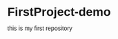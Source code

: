 # FirstProject-demo
this is my first repository
<!DOCTYPE html>
<html lang="en">
<head>
    <meta charset="UTF-8">
    <meta name="viewport" content="width=device-width, initial-scale=1.0">
    <title>Flipkart Clone - Online Shopping Site</title>
    <link rel="stylesheet" href="https://cdnjs.cloudflare.com/ajax/libs/font-awesome/6.4.0/css/all.min.css">
    <style>
        * {
            margin: 0;
            padding: 0;
            box-sizing: border-box;
            font-family: 'Arial', sans-serif;
        }
        
        body {
            background-color: #f1f3f6;
        }
        
        /* Header Styles */
        .header {
            background-color: #2874f0;
            color: white;
            padding: 12px 0;
            position: sticky;
            top: 0;
            z-index: 100;
        }
        
        .header-container {
            max-width: 1200px;
            margin: 0 auto;
            display: flex;
            align-items: center;
            justify-content: space-between;
        }
        
        .logo {
            display: flex;
            align-items: center;
        }
        
        .logo img {
            height: 24px;
        }
        
        .logo .plus {
            font-size: 12px;
            font-style: italic;
            margin-top: -10px;
            color: #ffe500;
        }
        
        .search-bar {
            display: flex;
            width: 50%;
        }
        
        .search-bar input {
            width: 100%;
            padding: 10px 15px;
            border: none;
            outline: none;
            font-size: 14px;
        }
        
        .search-bar button {
            background-color: white;
            border: none;
            padding: 0 15px;
            color: #2874f0;
            cursor: pointer;
        }
        
        .login-btn {
            background-color: white;
            color: #2874f0;
            padding: 8px 20px;
            border: none;
            border-radius: 2px;
            font-weight: 600;
            cursor: pointer;
        }
        
        .nav-links {
            display: flex;
            align-items: center;
            gap: 25px;
        }
        
        .nav-links a {
            color: white;
            text-decoration: none;
            font-size: 16px;
            font-weight: 500;
        }
        
        /* Categories Section */
        .categories {
            background-color: white;
            padding: 15px 0;
            box-shadow: 0 1px 1px 0 rgba(0,0,0,0.16);
        }
        
        .categories-container {
            max-width: 1200px;
            margin: 0 auto;
            display: flex;
            justify-content: space-between;
        }
        
        .category-item {
            display: flex;
            flex-direction: column;
            align-items: center;
            cursor: pointer;
        }
        
        .category-item img {
            width: 64px;
            height: 64px;
            object-fit: contain;
        }
        
        .category-item span {
            font-size: 14px;
            margin-top: 5px;
            text-align: center;
        }
        
        /* Banner Section */
        .banner {
            max-width: 1200px;
            margin: 15px auto;
        }
        
        .banner img {
            width: 100%;
            height: auto;
            border-radius: 3px;
        }
        
        /* Products Section */
        .products-section {
            max-width: 1200px;
            margin: 15px auto;
            background-color: white;
            padding: 15px;
        }
        
        .section-title {
            font-size: 24px;
            font-weight: 500;
            margin-bottom: 15px;
            display: flex;
            justify-content: space-between;
            align-items: center;
        }
        
        .view-all {
            color: #2874f0;
            font-size: 14px;
            font-weight: 500;
        }
        
        .products-grid {
            display: grid;
            grid-template-columns: repeat(4, 1fr);
            gap: 15px;
        }
        
        .product-card {
            padding: 15px;
            border: 1px solid #f0f0f0;
            cursor: pointer;
            transition: box-shadow 0.3s;
        }
        
        .product-card:hover {
            box-shadow: 0 0 10px rgba(0,0,0,0.1);
        }
        
        .product-image {
            text-align: center;
            height: 180px;
            margin-bottom: 15px;
        }
        
        .product-image img {
            max-width: 100%;
            max-height: 100%;
            object-fit: contain;
        }
        
        .product-title {
            font-size: 14px;
            color: #212121;
            margin-bottom: 8px;
            height: 36px;
            overflow: hidden;
            text-overflow: ellipsis;
            display: -webkit-box;
            -webkit-line-clamp: 2;
            -webkit-box-orient: vertical;
        }
        
        .product-price {
            font-size: 16px;
            font-weight: 600;
            color: #212121;
        }
        
        .product-discount {
            color: #388e3c;
            font-size: 14px;
            margin-left: 8px;
        }
        
        .product-old-price {
            color: #878787;
            text-decoration: line-through;
            font-size: 12px;
            margin-left: 8px;
        }
        
        /* Footer */
        footer {
            background-color: #172337;
            color: white;
            padding: 40px 0 20px;
        }
        
        .footer-container {
            max-width: 1200px;
            margin: 0 auto;
            display: grid;
            grid-template-columns: repeat(4, 1fr);
            gap: 30px;
        }
        
        .footer-column h3 {
            font-size: 14px;
            color: #878787;
            margin-bottom: 20px;
            text-transform: uppercase;
        }
        
        .footer-column ul {
            list-style: none;
        }
        
        .footer-column ul li {
            margin-bottom: 10px;
        }
        
        .footer-column ul li a {
            color: white;
            text-decoration: none;
            font-size: 12px;
        }
        
        .copyright {
            border-top: 1px solid #454d5e;
            padding-top: 20px;
            text-align: center;
            font-size: 12px;
            color: #878787;
            margin-top: 40px;
        }
        
        @media (max-width: 768px) {
            .header-container {
                flex-direction: column;
                padding: 0 15px;
            }
            
            .search-bar {
                width: 100%;
                margin: 10px 0;
            }
            
            .nav-links {
                width: 100%;
                justify-content: space-between;
                margin-top: 10px;
            }
            
            .products-grid {
                grid-template-columns: repeat(2, 1fr);
            }
            
            .footer-container {
                grid-template-columns: repeat(2, 1fr);
            }
        }
    </style>
</head>
<body>
    <!-- Header -->
    <header class="header">
        <div class="header-container">
            <div class="logo">
                <img src="https://storage.googleapis.com/workspace-0f70711f-8b4e-4d94-86f1-2a93ccde5887/image/0b9d4020-c089-4447-8f8e-6b39733e5f68.png" alt="Flipkart logo in white text on blue background">
                <span class="plus">Plus</span>
            </div>
            
            <div class="search-bar">
                <input type="text" placeholder="Search for products, brands and more">
                <button><i class="fas fa-search"></i></button>
            </div>
            
            <div class="nav-links">
                <a href="#" class="login-btn">Login</a>
                <a href="#">Become a Seller</a>
                <a href="#">More <i class="fas fa-chevron-down"></i></a>
                <a href="#"><i class="fas fa-shopping-cart"></i> Cart</a>
            </div>
        </div>
    </header>
    
    <!-- Categories -->
    <section class="categories">
        <div class="categories-container">
            <div class="category-item">
                <img src="https://storage.googleapis.com/workspace-0f70711f-8b4e-4d94-86f1-2a93ccde5887/image/3ef974b7-f12e-4201-a676-a09ac616fe16.png" alt="Grocery category icon with grocery basket illustration">
                <span>Grocery</span>
            </div>
            <div class="category-item">
                <img src="https://storage.googleapis.com/workspace-0f70711f-8b4e-4d94-86f1-2a93ccde5887/image/ca5a7d93-eb3d-4835-8c2b-e4e31f7ffb42.png" alt="Mobile phone category icon with smartphone illustration">
                <span>Mobiles</span>
            </div>
            <div class="category-item">
                <img src="https://storage.googleapis.com/workspace-0f70711f-8b4e-4d94-86f1-2a93ccde5887/image/56063a16-1fd2-4c48-99d1-c58a6c7d4203.png" alt="Fashion category icon with clothing hanger illustration">
                <span>Fashion</span>
            </div>
            <div class="category-item">
                <img src="https://storage.googleapis.com/workspace-0f70711f-8b4e-4d94-86f1-2a93ccde5887/image/71b5ab7e-9ebe-4b05-826a-5a4b916add35.png" alt="Electronics category icon with laptop illustration">
                <span>Electronics</span>
            </div>
            <div class="category-item">
                <img src="https://storage.googleapis.com/workspace-0f70711f-8b4e-4d94-86f1-2a93ccde5887/image/f5221532-f56a-4d6e-8f19-4360f0455fb6.png" alt="Home category icon with house illustration">
                <span>Home</span>
            </div>
            <div class="category-item">
                <img src="https://storage.googleapis.com/workspace-0f70711f-8b4e-4d94-86f1-2a93ccde5887/image/ac5ca805-d634-41c1-b560-4784f9f9fe04.png" alt="Appliances category icon with washing machine illustration">
                <span>Appliances</span>
            </div>
            <div class="category-item">
                <img src="https://storage.googleapis.com/workspace-0f70711f-8b4e-4d94-86f1-2a93ccde5887/image/34233053-d806-44b7-9379-f2ab9a651445.png" alt="Travel category icon with airplane illustration">
                <span>Travel</span>
            </div>
            <div class="category-item">
                <img src="https://storage.googleapis.com/workspace-0f70711f-8b4e-4d94-86f1-2a93ccde5887/image/1a6a51ac-a798-426a-89a7-415822f628f6.png" alt="Beauty category icon with cosmetic products illustration">
                <span>Beauty</span>
            </div>
        </div>
    </section>
    
    <div class="banner">
        <img src="https://storage.googleapis.com/workspace-0f70711f-8b4e-4d94-86f1-2a93ccde5887/image/7a8a4f83-94f9-4872-868e-542ef7228c74.png" alt="Flipkart Big Billion Days sale banner with deals and discounts text in blue and white">
    </div>
    
    <section class="products-section">
        <h2 class="section-title">Deals of the Day <a href="#" class="view-all">VIEW ALL</a></h2>
        
        <div class="products-grid">
            <div class="product-card">
                <div class="product-image">
                    <img src="https://storage.googleapis.com/workspace-0f70711f-8b4e-4d94-86f1-2a93ccde5887/image/0abbd5ed-159b-433f-a1a9-27d34dfd6864.png" alt="Latest model smartphone with full screen display in black color">
                </div>
                <h3 class="product-title">Brand Smartphone X with 128GB Storage and 36MP Camera</h3>
                <div class="product-price">₹24,999 <span class="product-discount">20% off</span> <span class="product-old-price">₹31,990</span></div>
            </div>
            
            <div class="product-card">
                <div class="product-image">
                    <img src="https://storage.googleapis.com/workspace-0f70711f-8b4e-4d94-86f1-2a93ccde5887/image/f4cdad72-78ff-4a23-b90b-91750dcca9d1.png" alt="Premium wireless headphones in white with noise cancellation feature">
                </div>
                <h3 class="product-title">Premium Wireless Headphones with 40hr Battery Life</h3>
                <div class="product-price">₹3,999 <span class="product-discount">45% off</span> <span class="product-old-price">₹7,290</span></div>
            </div>
            
            <div class="product-card">
                <div class="product-image">
                    <img src="https://storage.googleapis.com/workspace-0f70711f-8b4e-4d94-86f1-2a93ccde5887/image/3cc6b291-351e-4197-b30f-6bb60cf5ff85.png" alt="Fitness smartwatch with heart rate monitor and OLED display">
                </div>
                <h3 class="product-title">Fitness Smart Watch with Heart Rate & Blood Oxygen Monitor</h3>
                <div class="product-price">₹1,799 <span class="product-discount">60% off</span> <span class="product-old-price">₹4,500</span></div>
            </div>
            
            <div class="product-card">
                <div class="product-image">
                    <img src="https://storage.googleapis.com/workspace-0f70711f-8b4e-4d94-86f1-2a93ccde5887/image/4cee6ea4-a8f7-4f1c-9362-68a0d95a2bfe.png" alt="Kitchen blender with multiple speed settings and stainless steel blades">
                </div>
                <h3 class="product-title">500W Mixer Grinder with 3 Jars & Stainless Steel Blades</h3>
                <div class="product-price">₹2,299 <span class="product-discount">35% off</span> <span class="product-old-price">₹3,540</span></div>
            </div>
        </div>
    </section>
    
    <section class="products-section">
        <h2 class="section-title">Trending Offers <a href="#" class="view-all">VIEW ALL</a></h2>
        
        <div class="products-grid">
            <div class="product-card">
                <div class="product-image">
                    <img src="https://storage.googleapis.com/workspace-0f70711f-8b4e-4d94-86f1-2a93ccde5887/image/9fd701db-c49e-47ba-a3e0-8d0434652b7d.png" alt="55 inch 4K Ultra HD Smart LED Television with HDR">
                </div>
                <h3 class="product-title">55 inch 4K Ultra HD Smart LED Television with HDR</h3>
                <div class="product-price">₹42,990 <span class="product-discount">25% off</span> <span class="product-old-price">₹56,990</span></div>
            </div>
            
            <div class="product-card">
                <div class="product-image">
                    <img src="https://storage.googleapis.com/workspace-0f70711f-8b4e-4d94-86f1-2a93ccde5887/image/3419fad3-171b-48c1-b3c6-046ff8ede093.png" alt="Powerful air cooler for rooms up to 250 sq ft with remote control">
                </div>
                <h3 class="product-title">Powerful Air Cooler for Rooms up to 250 sq ft with Remote</h3>
                <div class="product-price">₹12,499 <span class="product-discount">30% off</span> <span class="product-old-price">₹17,790</span></div>
            </div>
            
            <div class="product-card">
                <div class="product-image">
                    <img src="https://storage.googleapis.com/workspace-0f70711f-8b4e-4d94-86f1-2a93ccde5887/image/c55785a7-1eaa-4304-8b41-cea71c3e0e38.png" alt="Waterproof laptop backpack with USB charging port and anti-theft design">
                </div>
                <h3 class="product-title">Waterproof Laptop Backpack with USB Charging Port (15.6")</h3>
                <div class="product-price">₹899 <span class="product-discount">55% off</span> <span class="product-old-price">₹1,990</span></div>
            </div>
            
            <div class="product-card">
                <div class="product-image">
                    <img src="https://storage.googleapis.com/workspace-0f70711f-8b4e-4d94-86f1-2a93ccde5887/image/95307e32-a119-4fb1-a74a-9d60b1097c01.png" alt="Water resistant fitness tracker with color display and activity tracking">
                </div>
                <h3 class="product-title">Water Resistant Fitness Band with Color Display</h3>
                <div class="product-price">₹1,299 <span class="product-discount">50% off</span> <span class="product-old-price">₹2,599</span></div>
            </div>
        </div>
    </section>
    
    <footer>
        <div class="footer-container">
            <div class="footer-column">
                <h3>about</h3>
                <ul>
                    <li><a href="#">Contact Us</a></li>
                    <li><a href="#">About Us</a></li>
                    <li><a href="#">Careers</a></li>
                    <li><a href="#">Stories</a></li>
                </ul>
            </div>
            
            <div class="footer-column">
                <h3>help</h3>
                <ul>
                    <li><a href="#">Payments</a></li>
                    <li><a href="#">Shipping</a></li>
                    <li><a href="#">Cancellation & Returns</a></li>
                    <li><a href="#">FAQ</a></li>
                </ul>
            </div>
            
            <div class="footer-column">
                <h3>consumer policy</h3>
                <ul>
                    <li><a href="#">Return Policy</a></li>
                    <li><a href="#">Terms of Use</a></li>
                    <li><a href="#">Security</a></li>
                    <li><a href="#">Privacy</a></li>
                </ul>
            </div>
            
            <div class="footer-column">
                <h3>mail us</h3>
                <ul>
                    <li>Flipkart Clone,</li>
                    <li>abc xyz &</li>
                    <li>...........,</li>
                    <li>jalgoan 443556</li>
                </ul>
            </div>
        </div>
        
        <div class="copyright">
            © 2025 Flipkart Clone. All Rights Reserved
        </div>
    </footer>
    
    <script>
        // Simple JavaScript for some interactivity
        document.addEventListener('DOMContentLoaded', function() {
            // Add active class to clicked category
            const categories = document.querySelectorAll('.category-item');
            categories.forEach(category => {
                category.addEventListener('click', function() {
                    categories.forEach(c => c.classList.remove('active'));
                    this.classList.add('active');
                });
            });
            
            // Login button hover effect
            const loginBtn = document.querySelector('.login-btn');
            if(loginBtn) {
                loginBtn.addEventListener('mouseenter', function() {
                    this.style.backgroundColor = '#f0f0f0';
                });
                loginBtn.addEventListener('mouseleave', function() {
                    this.style.backgroundColor = 'white';
                });
            }
        });
    </script>
</body>
</html>

